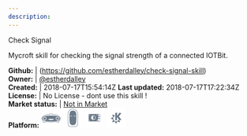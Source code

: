 ```yaml
---
description: 
---
```

Check Signal

Mycroft skill for checking the signal strength of a connected IOTBit.

**Github:** | (https://github.com/estherdalley/check-signal-skill)  
**Owner:** | [@estherdalley](https://github.com/estherdalley)  
**Created:** | 2018-07-17T15:54:14Z  **Last updated:** 2018-07-17T17:22:34Z  
**License:** | No License - dont use this skill !  
**Market status:** | [Not in Market](https://market.mycroft.ai/skill/)  
**Platform:**   ![](.gitbook/assets/mark-1-icon.png)  ![](.gitbook/assets/mark-2-icon.png)  ![](.gitbook/assets/picroft-icon.png)  ![](.gitbook/assets/kde.png)   

